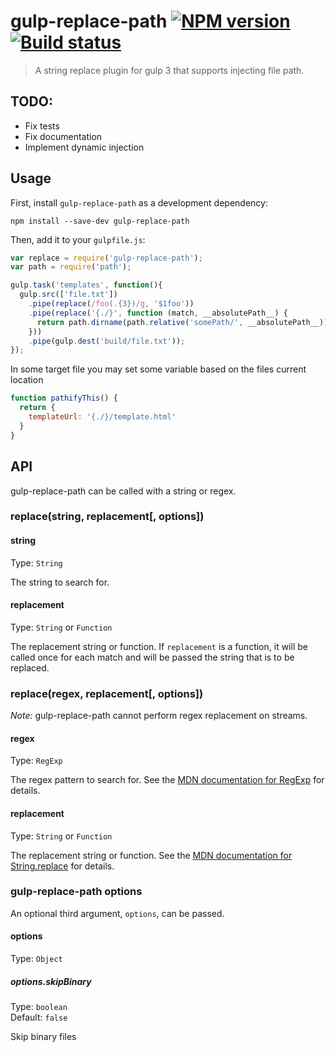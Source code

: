 # gulp-replace-path [![NPM version][npm-image]][npm-url] [![Build status][travis-image]][travis-url]
> A string replace plugin for gulp 3 that supports injecting file path.

## TODO:
* Fix tests
* Fix documentation
* Implement dynamic injection

## Usage

First, install `gulp-replace-path` as a development dependency:

```shell
npm install --save-dev gulp-replace-path
```

Then, add it to your `gulpfile.js`:

```javascript
var replace = require('gulp-replace-path');
var path = require('path');

gulp.task('templates', function(){
  gulp.src(['file.txt'])
    .pipe(replace(/foo(.{3})/g, '$1foo'))
    .pipe(replace('{./}', function (match, __absolutePath__) {
      return path.dirname(path.relative('somePath/', __absolutePath__));
    }))
    .pipe(gulp.dest('build/file.txt'));
});
```

In some target file you may set some variable based on the files current location
```javascript
function pathifyThis() {
  return {
    templateUrl: '{./}/template.html'
  }
}
```

## API

gulp-replace-path can be called with a string or regex.

### replace(string, replacement[, options])

#### string
Type: `String`

The string to search for.

#### replacement
Type: `String` or `Function`

The replacement string or function. If `replacement` is a function, it will be called once for each match and will be passed the string that is to be replaced.

### replace(regex, replacement[, options])

*Note:* gulp-replace-path cannot perform regex replacement on streams.

#### regex
Type: `RegExp`

The regex pattern to search for. See the [MDN documentation for RegExp] for details.

#### replacement
Type: `String` or `Function`

The replacement string or function. See the [MDN documentation for String.replace] for details.

### gulp-replace-path options

An optional third argument, `options`, can be passed.

#### options
Type: `Object`

##### options.skipBinary
Type: `boolean`  
Default: `false`

Skip binary files


[MDN documentation for RegExp]: https://developer.mozilla.org/en-US/docs/Web/JavaScript/Reference/Global_Objects/RegExp
[MDN documentation for String.replace]: https://developer.mozilla.org/en-US/docs/Web/JavaScript/Reference/Global_Objects/String/replace#Specifying_a_string_as_a_parameter

[travis-url]: http://travis-ci.org/kennethlynne/gulp-replace-path
[travis-image]: https://secure.travis-ci.org/kennethlynne/gulp-replace-path.svg?branch=master
[npm-url]: https://npmjs.org/package/gulp-replace-path
[npm-image]: https://badge.fury.io/js/gulp-replace-path.svg
